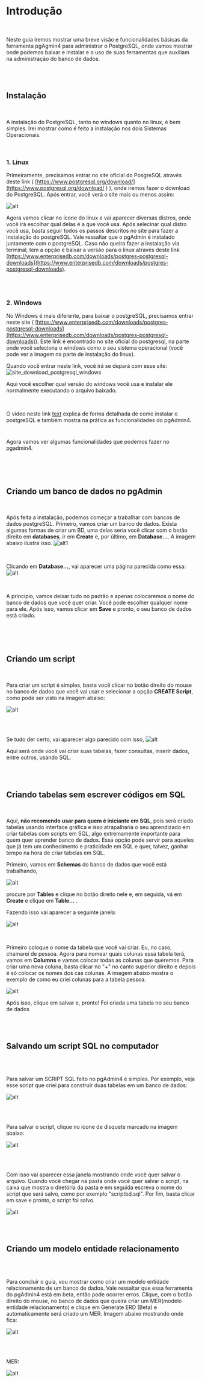 <p>

<h1>Introdução</h1> 

</p>

<br>

<p>

Neste guia iremos mostrar uma breve visão e funcionalidades básicas da ferramenta pgAgmin4 para administrar o PostgreSQL, onde vamos mostrar onde podemos baixar e instalar e o uso de suas ferramentas que auxiliam na administração do banco de dados.

<br>
<br>

## Instalação

<br>


A instalação do PostgreSQL, tanto no windows quanto no linux, é bem simples. Irei mostrar como é feito a instalação nos dois Sistemas Operacionais.

<br>
 
### 1. Linux
Primeiramente, precisamos entrar no site oficial do PosgreSQL através deste link ( [https://www.postgresql.org/download/](https://www.postgresql.org/download/ ) ), onde iremos fazer o download do PostgreSQL. Após entrar, vocẽ verá o site mais ou menos assim:

![alt](imagens/sitepostgresqllinux.png)

Agora vamos clicar no ícone do linux e vai aparecer diversas distros, onde você irá escolhar qual delas é a que você usa. Após selecinar qual distro você usa, basta seguir todos os passos descritos no site para fazer a instalação do postgreSQL. Vale ressaltar que o pgAdmin é instalado juntamente com o postgreSQL. Caso não queira fazer a instalação via terminal, tem a opção e baixar a versão para o linux através deste link [https://www.enterprisedb.com/downloads/postgres-postgresql-downloads](https://www.enterprisedb.com/downloads/postgres-postgresql-downloads).
    
<br>
<br>

### 2. Windows
No Windows é mais diferente, para baixar o postgreSQL, precisamos entrar neste site ( [https://www.enterprisedb.com/downloads/postgres-postgresql-downloads](https://www.enterprisedb.com/downloads/postgres-postgresql-downloads)). Este link é encontrado no site oficial do postgresql, na parte onde você seleciona o windows como o seu sistema operacional (você pode ver a imagem na parte de instalação do linux).

<p> 

Quando você entrar neste link, você irá se depará com esse site: ![site_download_postgresql_windows](imagens/downloadpostgresqlwindows.png)

Aqui você escolher qual versão do windows você usa e instalar ele normalmente executando o arquivo baixado.
</p>
 
<br>

O vídeo neste link [text](https://link) explica de forma detalhada de como instalar o postgreSQL e também mostra na prática as funcionalidades do pgAdmin4.

 #
Agora vamos ver algumas funcionalidades que podemos fazer no pgadmin4.  

<br>
<br>
<br>

## Criando um banco de dados no pgAdmin

<br>

Após feita a instalação, podemos começar a trabalhar com bancos de dados postgreSQL. Primeiro, vamos criar um banco de dados. Exista algumas formas de criar um BD, uma delas seria você clicar com o botão direito em **databases**, ir em **Create** e, por último, em **Database...**. A imagem abaixo ilustra isso.
![alt1](imagens/criarbd1.png)

<br>


Clicando em **Database...**, vai aparecer uma página parecida como essa:
![alt](imagens/criarbd2.png)

<br>

A princípio, vamos deixar tudo no padrão e apenas colocaremos o nome do banco de dados que você quer criar. Você pode escolher qualquer nome para ele. Após isso, vamos clicar em **Save** e pronto, o seu banco de dados está criado.

<br>
<br>
<br>

## Criando um script 

<br>

Para criar um script é simples, basta você clicar no botão direito do mouse no banco de dados que você vai usar e selecionar a opção **CREATE Script**, como pode ser visto na imagem abaixo:

![alt](imagens/criarscript.png)


<br>
<br>

Se tudo der certo, vai aparecer algo parecido com isso,
![alt](imagens/scriptcriado.png)

Aqui será onde você vai criar suas tabelas, fazer consultas, inserir dados, entre outros, usando SQL.


<br>
<br>

## Criando tabelas sem escrever códigos em SQL

<br>

Aqui, **não recomendo usar para quem é iniciante em SQL**, pois será criado tabelas usando interface gráfica e isso atrapalharia o seu aprendizado em criar tabelas com scripts em SQL, algo extremamente importante para quem quer aprender banco de dados. Essa opção pode servir para aqueles que já tem um conhecimento e praticidade em SQL e quer, talvez, ganhar tempo na hora de criar tabelas em SQL.

<p> 

Primeiro, vamos em **Schemas** do banco de dados que você está trabalhando, 

![alt](imagens/schemas.png)

procure por **Tables** e clique no botão direito nele e, em seguida, vá em **Create** e clique em **Table...** . 

Fazendo isso vai aparecer a seguinte janela:
</p>

![alt](imagens/createtable.png)

<br> 

Primeiro coloque o nome da tabela que você vai criar. Eu, no caso, chamarei de pessoa. Agora para nomear quais colunas essa tabela terá, vamos em **Columns** e vamos colocar todas as colunas que queremos. Para criar uma nova coluna, basta clicar no "+" no canto superior direito e depois é só colocar os nomes dos cas colunas. A imagem abaixo mostra o exemplo de como eu criei colunas para a tabela pessoa. 

![alt](imagens/criandocolunas.png)

Após isso, clique em salvar e, pronto! Foi criada uma tabela no seu banco de dados

<br>
<br>



## Salvando um script SQL no computador

<br>
<br>

Para salvar um SCRIPT SQL feito no pgAdmin4 é simples. Por exemplo, veja esse script que criei para construir duas tabelas em um banco de dados: 

![alt](imagens/codigosql.png)

<br>
<br>

Para salvar o script, clique no ícone de disquete marcado na imagem abaixo:

![alt](imagens/salvarscript.png)

<br>
<br>

Com isso vai aparecer essa janela mostrando onde você quer salvar o arquivo. Quando você chegar na pasta onde você quer salvar o script, na caixa que mostra o diretória da pasta e em seguida escreva o nome do script que será salvo, como por exemplo "scriptbd.sql". Por fim, basta clicar em save e pronto, o script foi salvo.

![alt](imagens/salvarfinal.png)

<br>
<br>

## Criando um modelo entidade relacionamento


<br>
<br>

Para concluir o guia, vou mostrar como criar um modelo entidade relacionamento de um banco de dados. Vale ressaltar que essa ferramenta do pgAdmin4 está em beta, então pode ocorrer erros. Clique, com o botão direito do mouse, no banco de dados que queira criar um MER(modelo entidade relacionamento) e clique em Generate ERD (Beta) e automaticamente será criado um MER. Imagem abaixo mostrando onde fica:

![alt](imagens/mer1.png)


<br>
<br>


MER:

![alt](imagens/merfinal.png)